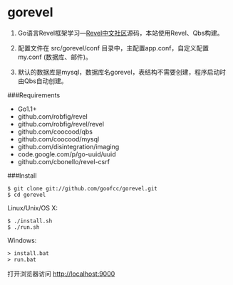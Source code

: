 gorevel
=======

1. Go语言Revel框架学习—[Revel中文社区](http://gorevel.cn)源码，本站使用Revel、Qbs构建。

2. 配置文件在 src/gorevel/conf 目录中，主配置app.conf，自定义配置my.conf (数据库、邮件)。

3. 默认的数据库是mysql，数据库名gorevel，表结构不需要创建，程序启动时由Qbs自动创建。

###Requirements

- Go1.1+
- github.com/robfig/revel
- github.com/robfig/revel/revel
- github.com/coocood/qbs
- github.com/coocood/mysql
- github.com/disintegration/imaging
- code.google.com/p/go-uuid/uuid
- github.com/cbonello/revel-csrf

###Install

    $ git clone git://github.com/goofcc/gorevel.git
    $ cd gorevel

Linux/Unix/OS X:

    $ ./install.sh
    $ ./run.sh

Windows:

    > install.bat
    > run.bat
    
打开浏览器访问 [http://localhost:9000](http://localhost:9000)


